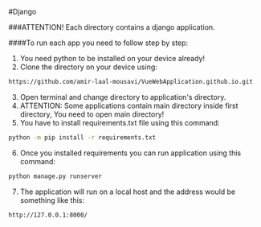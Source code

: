 #Django

###ATTENTION!
Each directory contains a django application.

####To run each app you need to follow step by step:
1. You need python to be installed on your device already!
2. Clone the directory on your device using:
```bash
https://github.com/amir-laal-mousavi/VueWebApplication.github.io.git
```
3. Open terminal and change directory to application's directory.
4. ATTENTION: Some applications contain main directory inside first directory, You need to open main directory!
5. You have to install requirements.txt file using this command:
```bash
python -m pip install -r requirements.txt
```
6. Once you installed requirements you can run application using this command:
```bash
python manage.py runserver
```
7. The application will run on a local host and the address would be something like this: 
```
http://127.0.0.1:8000/
```
